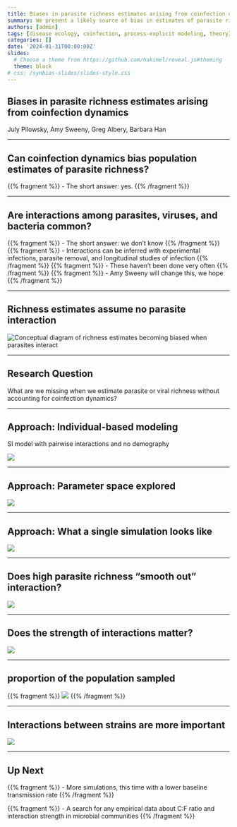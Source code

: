 ```yaml
---
title: Biases in parasite richness estimates arising from coinfection dynamics
summary: We present a likely source of bias in estimates of parasite richness - emergent properties arising from interactions between parasites. In the absence of good coinfection data, we provide a theoretical exploration.
authors: [admin]
tags: [disease ecology, coinfection, process-explicit modeling, theory]
categories: []
date: '2024-01-31T00:00:00Z'
slides:
  # Choose a theme from https://github.com/hakimel/reveal.js#theming
  theme: black
# css: /synbias-slides/slides-style.css
---
```


## Biases in parasite richness estimates arising from coinfection dynamics
July Pilowsky, Amy Sweeny, Greg Albery, Barbara Han

---

## Can coinfection dynamics bias population estimates of parasite richness?

{{% fragment %}} -   The short answer: yes. {{% /fragment %}}

---

## Are interactions among parasites, viruses, and bacteria common?

{{% fragment %}} -   The short answer: we don’t know {{% /fragment %}}
{{% fragment %}} -   Interactions can be inferred with experimental infections, parasite removal, and longitudinal studies of infection {{% /fragment %}}
{{% fragment %}} -   These haven’t been done very often {{% /fragment %}}
{{% fragment %}} -   Amy Sweeny will change this, we hope {{% /fragment %}}

---

## Richness estimates assume no parasite interaction

![Conceptual diagram of richness estimates becoming biased when
parasites interact](/synbias-slides/synbias%20concept.png)

---

## Research Question

What are we missing when we estimate parasite or viral richness without
accounting for coinfection dynamics?

---

## Approach: Individual-based modeling

SI model with pairwise interactions and no demography

<img src="/synbias-slides/model%20diagram%201.png"
data-fig-alt="Conceptual diagram of two strains spreading in a bat population" />

---

## Approach: Parameter space explored

<img src="/synbias-slides/parameters%20coinfection.png"
data-fig-alt="Illustrations of number of strains, competitive:facilitative ratio, interaction strength, and proportion of population sampled" />

---

## Approach: What a single simulation looks like

![](/synbias-slides/synbias-slides.markdown_github_files/figure-markdown_github/single%20sim-1.png)

---

## Does high parasite richness “smooth out” interaction?

![](/synbias-slides/synbias-slides.markdown_github_files/figure-markdown_github/strain%20number-1.png)

---

## Does the strength of interactions matter?

![](/synbias-slides/synbias-slides.markdown_github_files/figure-markdown_github/interaction%20strength-1.png)

---

## proportion of the population sampled

{{% fragment %}} ![](/synbias-slides/synbias-slides.markdown_github_files/figure-markdown_github/sample%20prop-1.png) {{% /fragment %}}

---

## Interactions between strains are more important

![](/synbias-slides/synbias-slides.markdown_github_files/figure-markdown_github/sample%20prop%20cf%20ratio-1.png)

---

## Up Next

{{% fragment %}} -   More simulations, this time with a lower baseline transmission rate {{% /fragment %}}

{{% fragment %}} -   A search for any empirical data about C:F ratio and interaction strength in microbial communities {{% /fragment %}}
